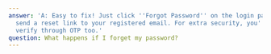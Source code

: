 ```yaml
---
answer: 'A: Easy to fix! Just click ''Forgot Password'' on the login page. We''ll
  send a reset link to your registered email. For extra security, you''ll need to
  verify through OTP too.'
question: What happens if I forget my password?
---
```

